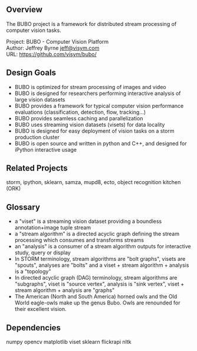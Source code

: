 Overview
--------

The BUBO project is a framework for distributed stream processing of computer vision tasks.

Project: BUBO - Computer Vision Platform  
Author: Jeffrey Byrne <jeff@visym.com>  
URL: https://github.com/visym/bubo/  


Design Goals
------------

* BUBO is optimized for stream processing of images and video 
* BUBO is designed for researchers performing interactive analysis of large vision datasets
* BUBO provides a framework for typical computer vision performance evaluations (classification, detection, flow, tracking...)
* BUBO provides seamless caching and parallelization
* BUBO uses streaming vision datasets (visets) for data locality
* BUBO is designed for easy deployment of vision tasks on a storm production cluster
* BUBO is open source and written in python and C++, and designed for iPython interactive usage


Related Projects
----------------

storm, ipython, sklearn, samza, mupd8, ecto, object recognition kitchen (ORK)


Glossary
--------

* a "viset" is a streaming vision dataset providing a boundless annotation+image tuple stream
* a "stream algorithm" is a directed acyclic graph defining the stream processing which consumes and transforms streams
* an "analysis" is a consumer of a stream algorithm outputs for interactive study, query or display 
* In STORM terminology, stream algorithms are "bolt graphs", visets are "spouts", analyses are "bolts"  and a viset + stream algorithm + analysis is a "topology"
* In directed acyclic graph (DAG) terminology, stream algorithms are "subgraphs", viset is "source vertex", analysis is "sink vertex", viset + stream algorithm + analysis are "graphs"
* The American (North and South America) horned owls and the Old World eagle-owls make up the genus Bubo.  Owls are renounded for their excellent vision.

Dependencies
------------
numpy
opencv
matplotlib
viset
sklearn
flickrapi
nltk



